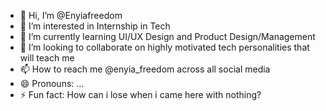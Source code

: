 - 👋 Hi, I’m @Enyiafreedom
- 👀 I’m interested in Internship in Tech
- 🌱 I’m currently learning UI/UX Design and Product Design/Management
- 💞️ I’m looking to collaborate on highly motivated tech personalities that will teach me
- 📫 How to reach me @enyia_freedom across all social media
- 😄 Pronouns: ...
- ⚡ Fun fact: How can i lose when i came here with nothing?

<!---
Enyiafreedom/Enyiafreedom is a ✨ special ✨ repository because its `README.md` (this file) appears on your GitHub profile.
You can click the Preview link to take a look at your changes.
--->
